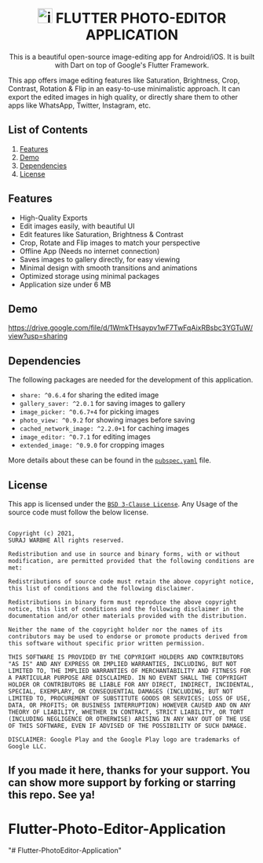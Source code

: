 # <div align="center"><img src="android/app/src/main/res/mipmap-xxhdpi/ic_launcher.png" alt="icon" width=30> FLUTTER PHOTO-EDITOR APPLICATION </div>

<div align="center">This is a beautiful open-source image-editing app for Android/iOS. It is built with Dart on top of Google's Flutter Framework.

</div>

This app offers image editing features like Saturation, Brightness, Crop, Contrast, Rotation & Flip in an easy-to-use minimalistic approach. It can export the edited images in high quality, or directly share them to other apps like WhatsApp, Twitter, Instagram, etc.

## List of Contents

1. [Features](#features)
2. [Demo](#demo)
3. [Dependencies](#dependencies)
5. [License](#license)

## Features

- High-Quality Exports
- Edit images easily, with beautiful UI
- Edit features like Saturation, Brightness & Contrast
- Crop, Rotate and Flip images to match your perspective
- Offline App (Needs no internet connection)
- Saves images to gallery directly, for easy viewing
- Minimal design with smooth transitions and animations
- Optimized storage using minimal packages
- Application size under 6 MB

## Demo
https://drive.google.com/file/d/1WmkTHsaypv1wF7TwFqAixRBsbc3YGTuW/view?usp=sharing


## Dependencies

The following packages are needed for the development of this application.

- `share: ^0.6.4` for sharing the edited image
- `gallery_saver: ^2.0.1` for saving images to gallery
- `image_picker: ^0.6.7+4` for picking images
- `photo_view: ^0.9.2` for showing images before saving
- `cached_network_image: ^2.2.0+1` for caching images
- `image_editor: ^0.7.1` for editing images
- `extended_image: ^0.9.0` for cropping images

More details about these can be found in the [`pubspec.yaml`](https://github.com/surajwarbhe/Flutter-Photo-Editor-Application/blob/main/pubspec.yaml) file.

## License

This app is licensed under the [`BSD 3-Clause License`](https://github.com/surajwarbhe/Flutter-Photo-Editor-Application/blob/main/LICENSE.md).
Any Usage of the source code must follow the below license.

```

Copyright (c) 2021, 
SURAJ WARBHE All rights reserved.

Redistribution and use in source and binary forms, with or without modification, are permitted provided that the following conditions are met:

Redistributions of source code must retain the above copyright notice, this list of conditions and the following disclaimer.

Redistributions in binary form must reproduce the above copyright notice, this list of conditions and the following disclaimer in the documentation and/or other materials provided with the distribution.

Neither the name of the copyright holder nor the names of its contributors may be used to endorse or promote products derived from this software without specific prior written permission.

THIS SOFTWARE IS PROVIDED BY THE COPYRIGHT HOLDERS AND CONTRIBUTORS "AS IS" AND ANY EXPRESS OR IMPLIED WARRANTIES, INCLUDING, BUT NOT LIMITED TO, THE IMPLIED WARRANTIES OF MERCHANTABILITY AND FITNESS FOR A PARTICULAR PURPOSE ARE DISCLAIMED. IN NO EVENT SHALL THE COPYRIGHT HOLDER OR CONTRIBUTORS BE LIABLE FOR ANY DIRECT, INDIRECT, INCIDENTAL, SPECIAL, EXEMPLARY, OR CONSEQUENTIAL DAMAGES (INCLUDING, BUT NOT LIMITED TO, PROCUREMENT OF SUBSTITUTE GOODS OR SERVICES; LOSS OF USE, DATA, OR PROFITS; OR BUSINESS INTERRUPTION) HOWEVER CAUSED AND ON ANY THEORY OF LIABILITY, WHETHER IN CONTRACT, STRICT LIABILITY, OR TORT (INCLUDING NEGLIGENCE OR OTHERWISE) ARISING IN ANY WAY OUT OF THE USE OF THIS SOFTWARE, EVEN IF ADVISED OF THE POSSIBILITY OF SUCH DAMAGE.
```

```
DISCLAIMER: Google Play and the Google Play logo are trademarks of Google LLC.
```

## If you made it here, thanks for your support. You can show more support by forking or starring this repo. See ya!
# Flutter-Photo-Editor-Application
"# Flutter-PhotoEditor-Application" 

